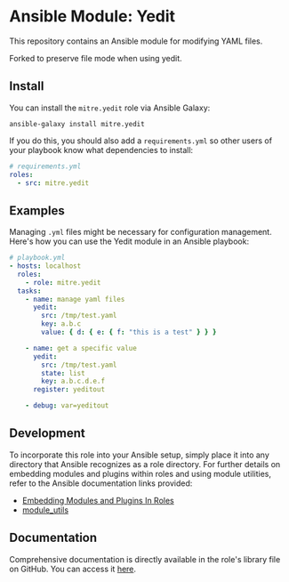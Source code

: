 # Ansible Module: Yedit

This repository contains an Ansible module for modifying YAML files.

Forked to preserve file mode when using yedit.

## Install

You can install the `mitre.yedit` role via Ansible Galaxy:

```
ansible-galaxy install mitre.yedit
```

If you do this, you should also add a `requirements.yml` so other users of your playbook know what dependencies to install:

```yaml
# requirements.yml
roles:
  - src: mitre.yedit
```

## Examples

Managing `.yml` files might be necessary for configuration management. Here's how you can use the Yedit module in an Ansible playbook:

```yaml
# playbook.yml
- hosts: localhost
  roles:
    - role: mitre.yedit
  tasks:
    - name: manage yaml files
      yedit:
        src: /tmp/test.yaml
        key: a.b.c
        value: { d: { e: { f: "this is a test" } } }

    - name: get a specific value
      yedit:
        src: /tmp/test.yaml
        state: list
        key: a.b.c.d.e.f
      register: yeditout

    - debug: var=yeditout
```

## Development

To incorporate this role into your Ansible setup, simply place it into any directory that Ansible recognizes as a role directory. For further details on embedding modules and plugins within roles and using module utilities, refer to the Ansible documentation links provided:

- [Embedding Modules and Plugins In Roles](http://docs.ansible.com/ansible/devel/playbooks_reuse_roles.html#embedding-modules-and-plugins-in-roles)
- [module_utils](http://docs.ansible.com/ansible/latest/intro_configuration.html#module-utils)

## Documentation

Comprehensive documentation is directly available in the role's library file on GitHub. You can access it [here](https://github.com/mitre/ansible-role-yedit/blob/main/library/yedit.py#L15).
